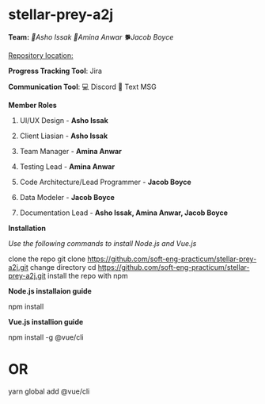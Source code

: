 # stellar-prey-a2j

**Team:**  *🦋Asho Issak* *🌹Amina Anwar* *🐕Jacob Boyce*

[Repository location:](https://github.com/soft-eng-practicum/stellar-prey-a2j)

**Progress Tracking Tool**: Jira

**Communication Tool**: 💻 Discord 📲 Text MSG 

**Member Roles**

1. UI/UX Design - **Asho Issak**
2. Client Liasian - **Asho Issak**
	
	
1. Team Manager - **Amina Anwar**
2. Testing Lead - **Amina Anwar**


1. Code Architecture/Lead Programmer - **Jacob Boyce**
2. Data Modeler - **Jacob Boyce**
3. Documentation Lead - **Asho Issak, Amina Anwar, Jacob Boyce**


**Installation**




*Use the following commands to install Node.js and Vue.js*


clone the repo
git clone https://github.com/soft-eng-practicum/stellar-prey-a2j.git
change directory
cd https://github.com/soft-eng-practicum/stellar-prey-a2j.git
install the repo with npm


**Node.js installaion guide**

npm install


**Vue.js installion guide**

 npm install -g @vue/cli
# OR
yarn global add @vue/cli

